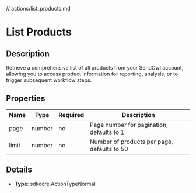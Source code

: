 // actions/list_products.md

# List Products

## Description

Retrieve a comprehensive list of all products from your SendOwl account, allowing you to access product information for reporting, analysis, or to trigger subsequent workflow steps.

## Properties

| Name  | Type   | Required | Description                                 |
| ----- | ------ | -------- | ------------------------------------------- |
| page  | number | no       | Page number for pagination, defaults to 1   |
| limit | number | no       | Number of products per page, defaults to 50 |

## Details

- **Type**: sdkcore.ActionTypeNormal
